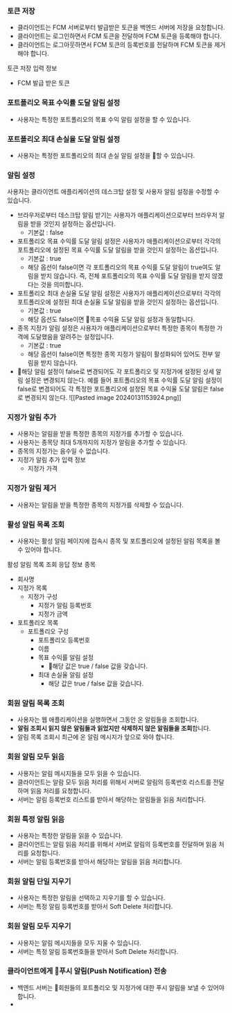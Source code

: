 
### 토큰 저장
- 클라이언트는 FCM 서버로부터 발급받은 토큰을 백엔드 서버에 저장을 요청합니다.
- 클라이언트는 로그인하면서 FCM 토큰을 전달하며 FCM 토큰을 등록해야 합니다.
- 클라이언트는 로그아웃하면서 FCM 토큰의 등록번호를 전달하며 FCM 토큰을 제거해야 합니다.

토큰 저장 입력 정보
- FCM 발급 받은 토큰

### 포트폴리오 목표 수익률 도달 알림 설정
- 사용자는 특정한 포트폴리오의 목표 수익 알림 설정을 할 수 있습니다.

### 포트폴리오 최대 손실율 도달 알림 설정
- 사용자는 특정한 포트폴리오의 최대 손실 알림 설정을 할 수 있습니다.

### 알림 설정
사용자는 클라이언트 애플리케이션의 데스크탑 설정 및 사용자 알림 설정을 수정할 수 있습니다.
- 브라우저로부터 데스크탑 알림 받기는 사용자가 애플리케이션으로부터 브라우저 알림을 받을 것인지 설정하는 옵션입니다.
	- 기본값 : false
- 포트폴리오 목표 수익률 도달 알림 설정은 사용자가 애플리케이션으로부터 각각의 포트폴리오에 설정된 목표 수익률 도달 알림을 받을 것인지 설정하는 옵션입니다.
	- 기본값 : true
	- 해당 옵션이 false이면 각 포트폴리오의 목표 수익률 도달 알림이 true여도 알림을 받지 않습니다. 즉, 전체 포트폴리오의 목표 수익률 도달 알림을 받지 않겠다는 것을 의미합니다.
- 포트폴리오 최대 손실율 도달 알림 설정은 사용자가 애플리케이션으로부터 각각의 포트폴리오에 설정된 최대 손실율 도달 알림을 받을 것인지 설정하는 옵션입니다.
	- 기본값 : true
	- 해당 옵션도 false이면 목표 수익율 도달 알림 설정과 동일합니다.
- 종목 지정가 알림 설정은 사용자가 애플리케이션으로부터 특정한 종목이 특정한 가격에 도달했음을 알려주는 설정입니다.
	- 기본값 : true
	- 해당 옵션이 false이면 특정한 종목 지정가 알림이 활성화되어 있어도 전부 알림을 받지 않습니다.
- 해당 알림 설정이 false로 변경되어도 각 포트폴리오 및 지정가에 설정된 상세 알림 설정은 변경되지 않는다. 예를 들어 포트폴리오의 목표 수익률 도달 알림 설정이 false로 변경되어도 각 특정한 포트폴리오에 설정된 목표 수익율 도달 알림은 false로 변경되지 않는다.
![[Pasted image 20240131153924.png]]

### 지정가 알림 추가
- 사용자는 알림을 받을 특정한 종목의 지정가를 추가할 수 있습니다. 
- 사용자는 종목당 최대 5개까지의 지정가 알림을 추가할 수 있습니다.
- 종목의 지정가는 음수일 수 없습니다.
- 지정가 알림 추가 입력 정보
	- 지정가 가격
### 지정가 알림 제거
- 사용자는 알림을 받을 특정한 종목의 지정가를 삭제할 수 있습니다.

### 활성 알림 목록 조회
- 사용자는 활성 알림 페이지에 접속시 종목 및 포트폴리오에 설정된 알림 목록을 볼 수 있어야 합니다.

활성 알림 목록 조회 응답 정보
종목
- 회사명
- 지정가 목록
	- 지정가 구성
		- 지정가 알림 등록번호
		- 지정가 금액
- 포트폴리오 목록
	- 포트폴리오 구성
		- 포트폴리오 등록번호
		- 이름
		- 목표 수익률 알림 설정
			- 해당 값은 true / false 값을 갖습니다.
		- 최대 손실율 알림 설정
			- 해당 값은 true / false 값을 갖습니다.

### 회원 알림 목록 조회
- 사용자는 웹 애플리케이션을 실행하면서 그동안 온 알림들을 조회합니다.
- **알림 조회시 읽지 않은 알림들과 읽었지만 삭제하지 않은 알림들을 조회**합니다.
- 알림 목록 조회시 최근에 온 알림 메시지가 앞으로 와야 합니다.

### 회원 알림 모두 읽음
- 사용자는 알림 메시지들을 모두 읽을 수 있습니다.
- 클라이언트는 알람 모두 읽음 처리를 위해서 서버로 알림의 등록번호 리스트를 전달하며 읽음 처리를 요청합니다.
- 서버는 알림 등록번호 리스트를 받아서 해당하는 알림들을 읽음 처리합니다.

### 회원 특정 알림 읽음
- 사용자는 특정한 알림을 읽을 수 있습니다.
- 클라이언트는 알림 읽음 처리를 위해서 서버로 알림의 등록번호를 전달하며 읽음 처리를 요청합니다.
- 서버는 알림 등록번호를 받아서 해당하는 알림을 읽음 처리합니다.

### 회원 알림 단일 지우기
- 사용자는 특정한 알림을 선택하고 지우기를 할 수 있습니다.
- 서버는 특정 알림 등록번호를 받아서 Soft Delete 처리합니다.

### 회원 알림 모두 지우기
- 사용자는 알림 메시지들을 모두 지울 수 있습니다.
- 서버는 특정 알림 등록번호들을 받아서 Soft Delete 처리합니다.


### 클라이언트에게 푸시 알림(Push Notification) 전송
- 백엔드 서버는 회원들의 포트폴리오 및 지정가에 대한 푸시 알림을 보낼 수 있어야 합니다.
- 